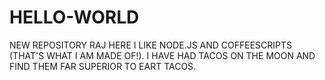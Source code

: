 # HELLO-WORLD
NEW REPOSITORY
RAJ HERE I LIKE NODE.JS AND COFFEESCRIPTS (THAT'S WHAT I AM MADE OF!).
I HAVE HAD TACOS ON THE MOON AND FIND THEM FAR SUPERIOR TO EART TACOS.
